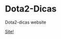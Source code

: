 Dota2-Dicas
===========

Dota2-dicas website



<a href="http://www.dota2dicas.com.br" > Site! </a>
